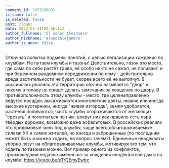 ```yaml
---
comment_id: 5873286831
is_spam: false
is_deleted: false
post: /loan/
date: 2022-05-31T09:56:11Z
author_fullname: 'El señor Alejandro'
author_nickname: 'elseoralejandro'
author_is_anon: false
---
```


<p>Отличная попытка подмены понятий, с целью легализации хождения по клумбам. Не путаем клумбы и газоны! Действительно, газон это место, где сама по себе растёт трава, её особо никто не сажал, не поливает, и при бережном рандомном передвижении по нему - действительно вреда растительности не будет, скорее всего её не вытопчут. В российских реалиях эта территория обычно называется "двор" и никому в голову не придёт делать замечания за хождение по двору. В противоположность этому клумбы - место, где целенаправленно ведутся посадки, высаживаются многолетние цветы, низкие или иногда высокие кустарники, иногда "живая изгородь", земля удобряется, растения поливаются, часто клумбы огораживаются от желающих "срезать" и потоптаться по ним, вокруг них как правило есть пара твёрдых дорожек, возможно даже асфальтовых. В российских реалиях это придомовые зоны под клумбы, чаще всего облагораживаемые силами УК и самих жителей, но иногда и заброшенные (по последним может быть и можно ходить, но вопрос зачем?). Единичные неадекваты упорно лезут на облагораживаемые клумбы, мотивируя это тем, что ходить по газонам можно. Вот пример одного из конфликтов, произошедший недавно именно из-за хождения неадекватной дамы по клумбе: <a href="https://youtu.be/eTrQEmyEwbc" rel="nofollow noopener" title="https://youtu.be/eTrQEmyEwbc">https://youtu.be/eTrQEmyEwbc</a></p>

